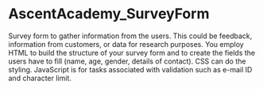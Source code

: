 # AscentAcademy_SurveyForm

Survey form to gather information from the users. This could be feedback, information from
customers, or data for research purposes. You employ HTML to build the structure of your survey
form and to create the fields the users have to fill (name, age, gender, details of contact). CSS can
do the styling. JavaScript is for tasks associated with validation such as e-mail ID and character
limit.
